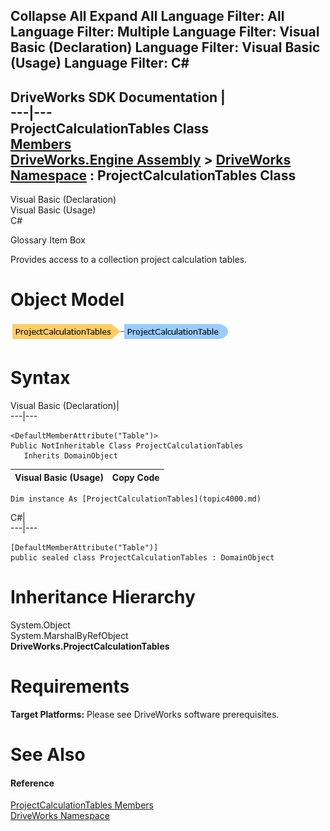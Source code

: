 Collapse All Expand All Language Filter: All  Language Filter: Multiple  Language Filter: Visual Basic (Declaration) Language Filter: Visual Basic (Usage) Language Filter: C#  
---  
DriveWorks SDK Documentation  |   
---|---  
ProjectCalculationTables Class   
[Members](topic4001.md)   
[DriveWorks.Engine Assembly](topic2156.md) > [DriveWorks Namespace](topic2159.md) : ProjectCalculationTables Class  
---  
  
Visual Basic (Declaration)    
Visual Basic (Usage)    
C# 

Glossary Item Box

Provides access to a collection project calculation tables. 

# Object Model

![](dotnetdiagramimages/image186.png)

# Syntax

Visual Basic (Declaration)|   
---|---  
      
    
    <DefaultMemberAttribute("Table")>
    Public NotInheritable Class ProjectCalculationTables 
       Inherits DomainObject  
  
Visual Basic (Usage)| Copy Code  
---|---  
      
    
    Dim instance As [ProjectCalculationTables](topic4000.md)  
  
C#|   
---|---  
      
    
    [DefaultMemberAttribute("Table")]
    public sealed class ProjectCalculationTables : DomainObject   
  
# Inheritance Hierarchy

System.Object  
System.MarshalByRefObject  
**DriveWorks.ProjectCalculationTables**  


# Requirements

**Target Platforms:** Please see DriveWorks software prerequisites.

# See Also

#### Reference

[ProjectCalculationTables Members](topic4001.md)   
[DriveWorks Namespace](topic2159.md)


